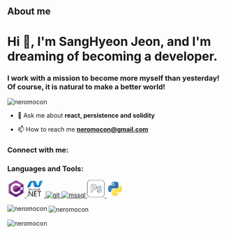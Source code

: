 ## About me

<h1 align="left">Hi 👋, I'm SangHyeon Jeon, and I'm dreaming of becoming a developer.</h1>
<h3 align="left">I work with a mission to become more myself than yesterday! Of course, it is natural to make a better world!</h3>

<p align="left"> <img src="https://komarev.com/ghpvc/?username=neromocon&label=Profile%20views&color=0e75b6&style=flat" alt="neromocon" /> </p>

- 💬 Ask me about **react, persistence and solidity**

- 📫 How to reach me **neromocon@gmail.com**

<h3 align="left">Connect with me:</h3>
<p align="left">
</p>

<h3 align="left">Languages and Tools:</h3>
<p align="left"> <a href="https://www.w3schools.com/cs/" target="_blank" rel="noreferrer"> <img src="https://raw.githubusercontent.com/devicons/devicon/master/icons/csharp/csharp-original.svg" alt="csharp" width="40" height="40"/> </a> <a href="https://dotnet.microsoft.com/" target="_blank" rel="noreferrer"> <img src="https://raw.githubusercontent.com/devicons/devicon/master/icons/dot-net/dot-net-original-wordmark.svg" alt="dotnet" width="40" height="40"/> </a> <a href="https://git-scm.com/" target="_blank" rel="noreferrer"> <img src="https://www.vectorlogo.zone/logos/git-scm/git-scm-icon.svg" alt="git" width="40" height="40"/> </a> <a href="https://www.microsoft.com/en-us/sql-server" target="_blank" rel="noreferrer"> <img src="https://www.svgrepo.com/show/303229/microsoft-sql-server-logo.svg" alt="mssql" width="40" height="40"/> </a> <a href="https://www.photoshop.com/en" target="_blank" rel="noreferrer"> <img src="https://raw.githubusercontent.com/devicons/devicon/master/icons/photoshop/photoshop-line.svg" alt="photoshop" width="40" height="40"/> </a> <a href="https://www.python.org" target="_blank" rel="noreferrer"> <img src="https://raw.githubusercontent.com/devicons/devicon/master/icons/python/python-original.svg" alt="python" width="40" height="40"/> </a> </p>

<p><img align="left" src="https://github-readme-stats.vercel.app/api/top-langs?username=neromocon&show_icons=true&locale=en&layout=compact" alt="neromocon" /></p>

<p>&nbsp;<img align="center" src="https://github-readme-stats.vercel.app/api?username=neromocon&show_icons=true&locale=en" alt="neromocon" /></p>

<p><img align="center" src="https://github-readme-streak-stats.herokuapp.com/?user=neromocon&" alt="neromocon" /></p>



